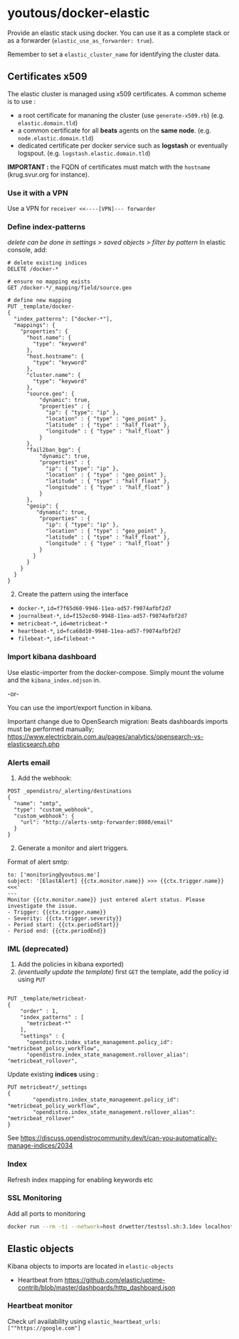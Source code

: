 # youtous/docker-elastic

Provide an elastic stack using docker.
You can use it as a complete stack or as a forwarder (`elastic_use_as_forwarder: true`).

Remember to set a `elastic_cluster_name` for identifying the cluster data.

## Certificates x509

The elastic cluster is managed using x509 certificates.
A common scheme is to use :
- a root certificate for mananing the cluster (use `generate-x509.rb`) (e.g. `elastic.domain.tld`)
- a common certificate for all **beats** agents on the **same node**. (e.g. `node.elastic.domain.tld`)
- dedicated certificate per docker service such as **logstash** or eventually logspout. (e.g. `logstash.elastic.domain.tld`)

**IMPORTANT :** the FQDN of certificates must match with the `hostname` (krug.svur.org for instance).

### Use it with a VPN
Use a VPN for `receiver <<----[VPN]--- forwarder`

### Define index-patterns

_delete can be done in settings > saved objects > filter by pattern_
In elastic console, add:
```http request
# delete existing indices
DELETE /docker-*

# ensure no mapping exists
GET /docker-*/_mapping/field/source.geo

# define new mapping
PUT _template/docker-
{
  "index_patterns": ["docker-*"],
  "mappings": {
    "properties": {
      "host.name": {
        "type": "keyword"
      },
      "host.hostname": {
        "type": "keyword"
      },
      "cluster.name": {
        "type": "keyword"
      },
      "source.geo": {
          "dynamic": true,
          "properties" : {
            "ip": { "type": "ip" },
            "location" : { "type" : "geo_point" },
            "latitude" : { "type" : "half_float" },
            "longitude" : { "type" : "half_float" }
          }
      },
      "fail2ban_bgp": {
          "dynamic": true,
          "properties" : {
            "ip": { "type": "ip" },
            "location" : { "type" : "geo_point" },
            "latitude" : { "type" : "half_float" },
            "longitude" : { "type" : "half_float" }
          }
      },
      "geoip": {
         "dynamic": true,
          "properties" : {
            "ip": { "type": "ip" },
            "location" : { "type" : "geo_point" },
            "latitude" : { "type" : "half_float" },
            "longitude" : { "type" : "half_float" }
          }
        }
      }
    }
  }
}
```
2. Create the pattern using the interface
-  `docker-*`, `id=f7f65d60-9946-11ea-ad57-f9074afbf2d7`
-  `journalbeat-*`, `id=f152ec60-9948-11ea-ad57-f9074afbf2d7`
-  `metricbeat-*`, `id=metricbeat-*`
-  `heartbeat-*`, `id=fca68d10-9948-11ea-ad57-f9074afbf2d7`
-  `filebeat-*`, `id=filebeat-*`

### Import kibana dashboard

Use elastic-importer from the docker-compose.
Simply mount the volume and the `kibana_index.ndjson` in.

-or-

You can use the import/export function in kibana.

Important change due to OpenSearch migration:
Beats dashboards imports must be performed manually;
https://www.electricbrain.com.au/pages/analytics/opensearch-vs-elasticsearch.php



### Alerts email

1. Add the webhook:

```
POST _opendistro/_alerting/destinations
{
  "name": "smtp",
  "type": "custom_webhook",
  "custom_webhook": {
    "url": "http://alerts-smtp-forwarder:8080/email"
  }
}
```

2. Generate a monitor and alert triggers.

Format of alert smtp:
```
to: ['monitoring@youtous.me']
subject: '[ElastAlert] {{ctx.monitor.name}} >>> {{ctx.trigger.name}} <<<'
---
Monitor {{ctx.monitor.name}} just entered alert status. Please investigate the issue.
- Trigger: {{ctx.trigger.name}}
- Severity: {{ctx.trigger.severity}}
- Period start: {{ctx.periodStart}}
- Period end: {{ctx.periodEnd}}
```

### IML (deprecated)

1. Add the policies in kibana exported)
2. _(eventually update the template)_ first `GET` the template, add the policy id using `PUT`

```

PUT _template/metricbeat-
{
    "order" : 1,
    "index_patterns" : [
      "metricbeat-*"
    ],
    "settings" : {
      "opendistro.index_state_management.policy_id": "metricbeat_policy_workflow",
      "opendistro.index_state_management.rollover_alias": "metricbeat_rollover",
```

Update existing **indices** using :
```http request
PUT metricbeat*/_settings
{
        "opendistro.index_state_management.policy_id": "metricbeat_policy_workflow",
        "opendistro.index_state_management.rollover_alias": "metricbeat_rollover"
}
```

See https://discuss.opendistrocommunity.dev/t/can-you-automatically-manage-indices/2034

###  Index

Refresh index mapping for enabling keywords etc

### SSL Monitoring

Add all ports to monitoring
```bash
docker run --rm -ti --network=host drwetter/testssl.sh:3.1dev localhost:5000
```

## Elastic objects

Kibana objects to imports are located in `elastic-objects`

- Heartbeat from https://github.com/elastic/uptime-contrib/blob/master/dashboards/http_dashboard.json

### Heartbeat monitor

Check url availability using `elastic_heartbeat_urls: [""https://google.com"]`
